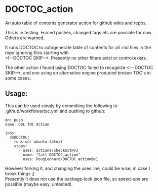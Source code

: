# DOCTOC_action

An auto table of contents generator action for github wikis and repos.

This is in testing. Forced pushes, changed tags etc are possible for now. Others are warned.  

It runs DOCTOC to autogenerate table of contents for all .md files in the repo ignoring files starting with  
\<!--DOCTOC SKIP-->.  Presently no other filters exist or control exists. 

The other action I found using DOCTOC failed to recognize \<!--DOCTOC SKIP-->, and one using an alternative engine produced broken TOC's in some cases.  

## Usage:
This can be used simply by committing the following to .github/workflows/toc.yml and pushing to github:  
```
on: push
name: DSL TOC Action

jobs:
  doDOCTOC:
    runs-on: ubuntu-latest
    steps:
      - uses: actions/checkout@v3
      - name: "Call DOCTOC_action"
        uses: DougLeonard/DOCTOC_action@v1      

```
However forking it, and changing the uses line, could be wise, in case I break things ;)  
Presently it does not use the package-lock.json file, so speed-ups are possible (maybe easy, untested).

